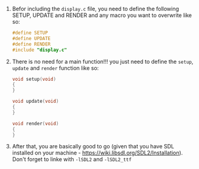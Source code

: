 1. Befor including the `display.c` file, you need to define the following SETUP, UPDATE and RENDER and any macro you want to overwrite like so:
    ``` C
    #define SETUP
    #define UPDATE
    #define RENDER
    #include "display.c"
    ```
2. There is no need for a main function!!!
you just need to define the `setup`, `update` and `render` function like so:
    ``` C
    void setup(void) 
    {    
    }

    void update(void)
    {
    }

    void render(void)
    {
    }

    ```
3. After that, you are basically good to go (given that you have SDL installed on your machine - https://wiki.libsdl.org/SDL2/Installation).
Don't forget to linke with `-lSDL2` and `-lSDL2_ttf`